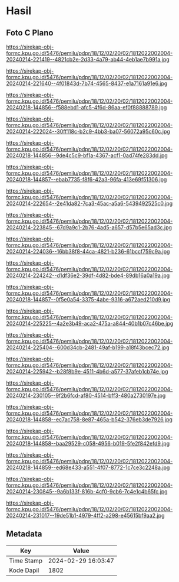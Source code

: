 # Hasil

## Foto C Plano

https://sirekap-obj-formc.kpu.go.id/5476/pemilu/pdpr/18/12/02/20/02/1812022002004-20240214-221419--4821cb2e-2d33-4a79-ab44-4eb1ae7b991a.jpg

https://sirekap-obj-formc.kpu.go.id/5476/pemilu/pdpr/18/12/02/20/02/1812022002004-20240214-221640--4f01843d-7b74-4565-8437-e1a7161a91e6.jpg

https://sirekap-obj-formc.kpu.go.id/5476/pemilu/pdpr/18/12/02/20/02/1812022002004-20240218-144856--f588ebd1-afc5-4f6d-86aa-ef0f88888789.jpg

https://sirekap-obj-formc.kpu.go.id/5476/pemilu/pdpr/18/12/02/20/02/1812022002004-20240214-222024--30ff118c-b2c9-4bb3-ba07-56072a95c60c.jpg

https://sirekap-obj-formc.kpu.go.id/5476/pemilu/pdpr/18/12/02/20/02/1812022002004-20240218-144856--9de4c5c9-bf1a-4367-acf1-0ad74fe283dd.jpg

https://sirekap-obj-formc.kpu.go.id/5476/pemilu/pdpr/18/12/02/20/02/1812022002004-20240218-144857--ebab7735-f8f6-42a3-96fa-413e69f51306.jpg

https://sirekap-obj-formc.kpu.go.id/5476/pemilu/pdpr/18/12/02/20/02/1812022002004-20240214-222654--2e41da82-7ca3-45ac-a5a6-5439492525c0.jpg

https://sirekap-obj-formc.kpu.go.id/5476/pemilu/pdpr/18/12/02/20/02/1812022002004-20240214-223845--67d9a9c1-2b76-4ad5-a657-d57b5e65ad3c.jpg

https://sirekap-obj-formc.kpu.go.id/5476/pemilu/pdpr/18/12/02/20/02/1812022002004-20240214-224036--16bb38f8-44ca-4821-b236-61bccf759c9a.jpg

https://sirekap-obj-formc.kpu.go.id/5476/pemilu/pdpr/18/12/02/20/02/1812022002004-20240214-224242--d1df36e2-39df-4d82-bde4-89db16a0a19a.jpg

https://sirekap-obj-formc.kpu.go.id/5476/pemilu/pdpr/18/12/02/20/02/1812022002004-20240218-144857--0f5e0a54-3375-4abe-9316-a672aed210d9.jpg

https://sirekap-obj-formc.kpu.go.id/5476/pemilu/pdpr/18/12/02/20/02/1812022002004-20240214-225225--4a2e3b49-aca2-475a-a844-40b1b07c46be.jpg

https://sirekap-obj-formc.kpu.go.id/5476/pemilu/pdpr/18/12/02/20/02/1812022002004-20240214-225404--600d34cb-2481-49af-b199-a18f43bcec72.jpg

https://sirekap-obj-formc.kpu.go.id/5476/pemilu/pdpr/18/12/02/20/02/1812022002004-20240214-225942--b28f8b9e-4511-4b6d-a577-37afeb1cb74e.jpg

https://sirekap-obj-formc.kpu.go.id/5476/pemilu/pdpr/18/12/02/20/02/1812022002004-20240214-230105--9f2b6fcd-af80-4514-bff3-480a2730197e.jpg

https://sirekap-obj-formc.kpu.go.id/5476/pemilu/pdpr/18/12/02/20/02/1812022002004-20240218-144858--ec7ac758-8e87-465a-b542-376eb3de7926.jpg

https://sirekap-obj-formc.kpu.go.id/5476/pemilu/pdpr/18/12/02/20/02/1812022002004-20240218-144858--baa29529-c058-4956-b019-5fe2f842efd9.jpg

https://sirekap-obj-formc.kpu.go.id/5476/pemilu/pdpr/18/12/02/20/02/1812022002004-20240218-144859--ed68e433-a551-4f07-8772-1c7ce3c2248a.jpg

https://sirekap-obj-formc.kpu.go.id/5476/pemilu/pdpr/18/12/02/20/02/1812022002004-20240214-230845--9a6b133f-816b-4cf0-9cb6-7c4e1c4b65fc.jpg

https://sirekap-obj-formc.kpu.go.id/5476/pemilu/pdpr/18/12/02/20/02/1812022002004-20240214-231017--19de51b1-4979-4ff2-a298-e45615bf9aa2.jpg


## Metadata

| Key        | Value               |
| ---------- | ------------------- |
| Time Stamp | 2024-02-29 16:03:47 |
| Kode Dapil | 1802                |



